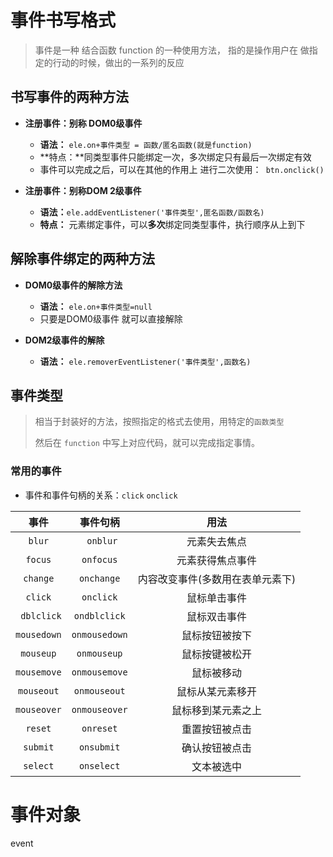 # 事件书写格式

> 事件是一种 结合函数 function 的一种使用方法， 指的是操作用户在 做指定的行动的时候，做出的一系列的反应



## 书写事件的两种方法

- **注册事件：别称 DOM0级事件**
  - **语法：** `ele.on+事件类型 = 函数/匿名函数(就是function)`
  - **特点：**同类型事件只能绑定一次，多次绑定只有最后一次绑定有效
  - 事件可以完成之后，可以在其他的作用上 进行二次使用：` btn.onclick()`



- **注册事件：别称DOM 2级事件**
  - **语法：**`ele.addEventListener('事件类型',匿名函数/函数名)`
  - **特点：** 元素绑定事件，可以**多次**绑定同类型事件，执行顺序从上到下



## 解除事件绑定的两种方法

- **DOM0级事件的解除方法**
  - **语法：** `ele.on+事件类型=null`
  - 只要是DOM0级事件 就可以直接解除



- **DOM2级事件的解除**
  - **语法：** `ele.removerEventListener('事件类型',函数名)`



## 事件类型

> 相当于封装好的方法，按照指定的格式去使用，用特定的`函数类型`
>
> 然后在 `function` 中写上对应代码，就可以完成指定事情。

### 常用的事件

- 事件和事件句柄的关系：`click` `onclick`

|    事件     |   事件句柄    |               用法               |
| :---------: | :-----------: | :------------------------------: |
|   `blur`    |   ` onblur`   |           元素失去焦点           |
|   `focus`   |   `onfocus`   |         元素获得焦点事件         |
|  `change`   |  `onchange`   | 内容改变事件(多数用在表单元素下) |
|   `click`   |   `onclick`   |           鼠标单击事件           |
| ` dblclick` | `ondblclick`  |           鼠标双击事件           |
| `mousedown` | `onmousedown` |          鼠标按钮被按下          |
|  `mouseup`  |  `onmouseup`  |          鼠标按键被松开          |
| `mousemove` | `onmousemove` |            鼠标被移动            |
| `mouseout`  | `onmouseout`  |         鼠标从某元素移开         |
| `mouseover` | `onmouseover` |        鼠标移到某元素之上        |
|   `reset`   |   `onreset`   |          重置按钮被点击          |
|  `submit`   |  `onsubmit`   |          确认按钮被点击          |
|  `select`   |  `onselect`   |            文本被选中            |





# 事件对象

event

